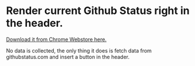 # Render current Github Status right in the header.

[Download it from Chrome Webstore here.](https://chrome.google.com/webstore/detail/github-status-monitor/fcbnoaggpcbininjeoejnmgjclfmpaif)

No data is collected, the only thing it does is fetch data from githubstatus.com and insert a button in the header.
